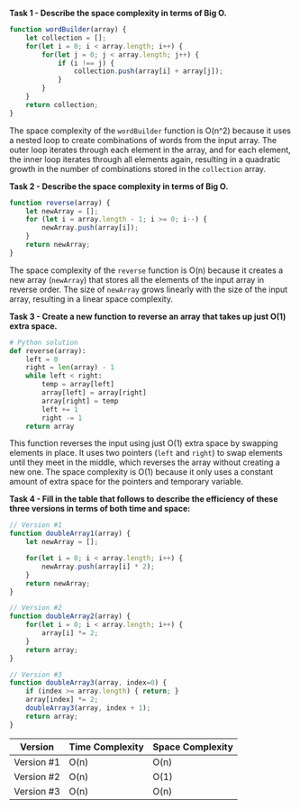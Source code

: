 **Task 1 - Describe the space complexity in terms of Big O.**
``` js
function wordBuilder(array) { 
	let collection = [];
	for(let i = 0; i < array.length; i++) { 
		for(let j = 0; j < array.length; j++) {
			if (i !== j) {
				collection.push(array[i] + array[j]);
			}
		}
	}
	return collection; 
}
```
The space complexity of the `wordBuilder` function is O(n^2) because it uses a nested loop to create combinations of words from the input array. The outer loop iterates through each element in the array, and for each element, the inner loop iterates through all elements again, resulting in a quadratic growth in the number of combinations stored in the `collection` array.

**Task 2 - Describe the space complexity in terms of Big O.**
``` js
function reverse(array) { 
	let newArray = [];
	for (let i = array.length - 1; i >= 0; i--) { 
		newArray.push(array[i]);
	}
	return newArray;
}
```
The space complexity of the `reverse` function is O(n) because it creates a new array (`newArray`) that stores all the elements of the input array in reverse order. The size of `newArray` grows linearly with the size of the input array, resulting in a linear space complexity.

**Task 3 - Create a new function to reverse an array that takes up just O(1) extra space.**
``` python
# Python solution
def reverse(array): 
    left = 0
    right = len(array) - 1
    while left < right:
        temp = array[left]
        array[left] = array[right]
        array[right] = temp
        left += 1
        right -= 1
    return array
```
This function reverses the input using just O(1) extra space by swapping elements in place. It uses two pointers (`left` and `right`) to swap elements until they meet in the middle, which reverses the array without creating a new one. The space complexity is O(1) because it only uses a constant amount of extra space for the pointers and temporary variable.

**Task 4 - Fill in the table that follows to describe the efficiency of these three versions in terms of both time and space:**
``` js
// Version #1
function doubleArray1(array) { 
	let newArray = [];

	for(let i = 0; i < array.length; i++) { 
		newArray.push(array[i] * 2);
	}
	return newArray; 
}

// Version #2
function doubleArray2(array) {
	for(let i = 0; i < array.length; i++) {
  		array[i] *= 2;
	}
	return array; 
}

// Version #3
function doubleArray3(array, index=0) { 
	if (index >= array.length) { return; }
	array[index] *= 2;
	doubleArray3(array, index + 1);
	return array; 
}
```
| Version    | Time Complexity | Space Complexity |
| ---------- | --------------- | ---------------- |
| Version #1 | O(n)            | O(n)             |
| Version #2 | O(n)            | O(1)             |
| Version #3 | O(n)            | O(n)             |
